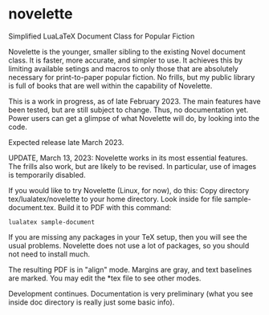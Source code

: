 # novelette
Simplified LuaLaTeX Document Class for Popular Fiction

Novelette is the younger, smaller sibling to the existing Novel document class.
It is faster, more accurate, and simpler to use. It achieves this by limiting
available setings and macros to only those that are absolutely necessary for
print-to-paper popular fiction. No frills, but my public library is full of
books that are well within the capability of Novelette.

This is a work in progress, as of late February 2023. The main features have
been tested, but are still subject to change. Thus, no documentation yet.
Power users can get a glimpse of what Novelette will do, by looking into
the code.

Expected release late March 2023.

UPDATE, March 13, 2023: Novelette works in its most essential features.
The frills also work, but are likely to be revised. In particular, use of
images is temporarily disabled.

If you would like to try Novelette (Linux, for now), do this: Copy directory
tex/lualatex/novelette to your home directory. Look inside for file
sample-document.tex. Build it to PDF with this command:
```
lualatex sample-document
```
If you are missing any packages in your TeX setup, then you will see the
usual problems. Novelette does not use a lot of packages, so you should
not need to install much.

The resulting PDF is in "align" mode. Margins are gray, and text baselines
are marked. You may edit the *tex file to see other modes.

Development continues. Documentation is very preliminary (what you see
inside doc directory is really just some basic info).

